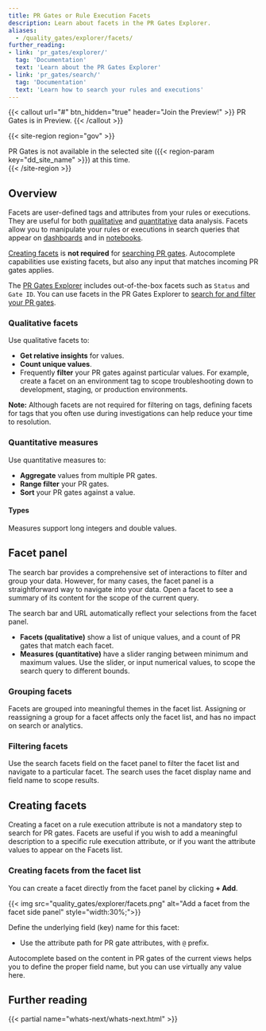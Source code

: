 ```yaml
---
title: PR Gates or Rule Execution Facets
description: Learn about facets in the PR Gates Explorer.
aliases:
  - /quality_gates/explorer/facets/
further_reading:
- link: 'pr_gates/explorer/'
  tag: 'Documentation'
  text: 'Learn about the PR Gates Explorer'
- link: 'pr_gates/search/'
  tag: 'Documentation'
  text: 'Learn how to search your rules and executions'
---
```


{{< callout url="#" btn_hidden="true" header="Join the Preview!" >}}
PR Gates is in Preview.
{{< /callout >}}

{{< site-region region="gov" >}}
<div class="alert alert-warning">PR Gates is not available in the selected site ({{< region-param key="dd_site_name" >}}) at this time.</div>
{{< /site-region >}}

## Overview

Facets are user-defined tags and attributes from your rules or executions. They are useful for both [qualitative](#qualitative-facets) and [quantitative](#quantitative-measures) data analysis. Facets allow you to manipulate your rules or executions in search queries that appear on [dashboards][2] and in [notebooks][3].

[Creating facets](#creating-facets) is **not required** for [searching PR gates][5]. Autocomplete capabilities use existing facets, but also any input that matches incoming PR gates applies.

The [PR Gates Explorer][4] includes out-of-the-box facets such as `Status` and `Gate ID`. You can use facets in the PR Gates Explorer to [search for and filter your PR gates][5].

### Qualitative facets

Use qualitative facets to:

- **Get relative insights** for values.
- **Count unique values**.
- Frequently **filter** your PR gates against particular values. For example, create a facet on an environment tag to scope troubleshooting down to development, staging, or production environments.<br>

**Note:** Although facets are not required for filtering on tags, defining facets for tags that you often use during investigations can help reduce your time to resolution.

### Quantitative measures

Use quantitative measures to:

- **Aggregate** values from multiple PR gates.
- **Range filter** your PR gates.
- **Sort** your PR gates against a value.

#### Types

Measures support long integers and double values.


## Facet panel

The search bar provides a comprehensive set of interactions to filter and group your data. However, for many cases, the facet panel is a straightforward way to navigate into your data. Open a facet to see a summary of its content for the scope of the current query.

The search bar and URL automatically reflect your selections from the facet panel.

- **Facets (qualitative)** show a list of unique values, and a count of PR gates that match each facet.
- **Measures (quantitative)** have a slider ranging between minimum and maximum values. Use the slider, or input numerical values, to scope the search query to different bounds.

### Grouping facets

Facets are grouped into meaningful themes in the facet list. Assigning or reassigning a group for a facet affects only the facet list, and has no impact on search or analytics.

### Filtering facets

Use the search facets field on the facet panel to filter the facet list and navigate to a particular facet. The search uses the facet display name and field name to scope results.

## Creating facets

Creating a facet on a rule execution attribute is not a mandatory step to search for PR gates. Facets are useful if you wish to add a meaningful description to a specific rule execution attribute, or if you want the attribute values to appear on the Facets list.

### Creating facets from the facet list

You can create a facet directly from the facet panel by clicking **+ Add**.

{{< img src="quality_gates/explorer/facets.png" alt="Add a facet from the facet side panel" style="width:30%;">}}

Define the underlying field (key) name for this facet:

- Use the attribute path for PR gate attributes, with `@` prefix.

Autocomplete based on the content in PR gates of the current views helps you to define the proper field name, but you can use virtually any value here.

## Further reading

{{< partial name="whats-next/whats-next.html" >}}

[1]: /monitors/types/ci
[2]: /dashboards/
[3]: /notebooks/
[4]: /pr_gates/explorer
[5]: /pr_gates/search
[6]: /pr_gates/explorer/search_syntax/
